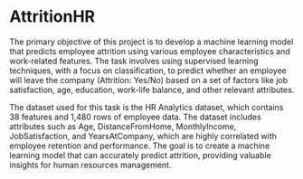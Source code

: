 # AttritionHR
The primary objective of this project is to develop a machine learning model that predicts employee attrition using various employee
characteristics and work-related features. The task involves using supervised learning techniques, with a focus on classification, to predict
whether an employee will leave the company (Attrition: Yes/No) based on a set of factors like job satisfaction, age, education, work-life
balance, and other relevant attributes.

The dataset used for this task is the HR Analytics dataset, which contains 38 features and 1,480 rows of employee data. The dataset includes
 attributes such as Age, DistanceFromHome, MonthlyIncome, JobSatisfaction, and YearsAtCompany, which are highly correlated with
 employee retention and performance. The goal is to create a machine learning model that can accurately predict attrition, providing valuable
 insights for human resources management.
